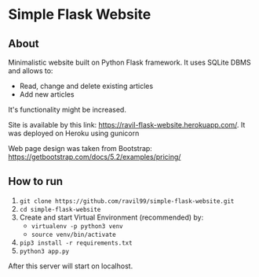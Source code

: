 # Simple Flask Website
## About

Minimalistic website built on Python Flask framework. It uses SQLite DBMS and allows to:
* Read, change and delete existing articles
* Add new articles

It's functionality might be increased. 

Site is available by this link: https://ravil-flask-website.herokuapp.com/. It was deployed on Heroku using gunicorn

Web page design was taken from Bootstrap: https://getbootstrap.com/docs/5.2/examples/pricing/

## How to run

1) ```git clone https://github.com/ravil99/simple-flask-website.git```
2) ```cd simple-flask-website```
3) Create and start Virtual Environment (recommended) by:
    * ``` virtualenv -p python3 venv ```
    * ``` source venv/bin/activate ```
4) ``` pip3 install -r requirements.txt ```
5) ``` python3 app.py ``` 

After this server will start on localhost.

